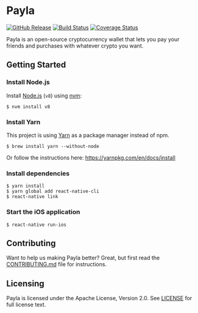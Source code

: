 Payla
=====

[![GitHub Release](https://img.shields.io/github/release/blockfirm/payla-app.svg?style=flat-square)](https://github.com/blockfirm/payla-app/releases)
[![Build Status](https://img.shields.io/travis/blockfirm/payla-app.svg?branch=master&style=flat-square)](https://travis-ci.org/blockfirm/payla-app)
[![Coverage Status](https://img.shields.io/coveralls/blockfirm/payla-app.svg?style=flat-square)](https://coveralls.io/r/blockfirm/payla-app)

Payla is an open-source cryptocurrency wallet that lets you pay your friends and purchases with
whatever crypto you want.

## Getting Started

### Install Node.js

Install [Node.js](https://nodejs.org) (`v8`) using [nvm](https://github.com/creationix/nvm):

	$ nvm install v8

### Install Yarn

This project is using [Yarn](https://yarnpkg.com) as a package manager instead of npm.

	$ brew install yarn --without-node

Or follow the instructions here: <https://yarnpkg.com/en/docs/install>

### Install dependencies

	$ yarn install
	$ yarn global add react-native-cli
	$ react-native link

### Start the iOS application

	$ react-native run-ios

## Contributing

Want to help us making Payla better? Great, but first read the
[CONTRIBUTING.md](CONTRIBUTING.md) file for instructions.

## Licensing

Payla is licensed under the Apache License, Version 2.0.
See [LICENSE](LICENSE) for full license text.
